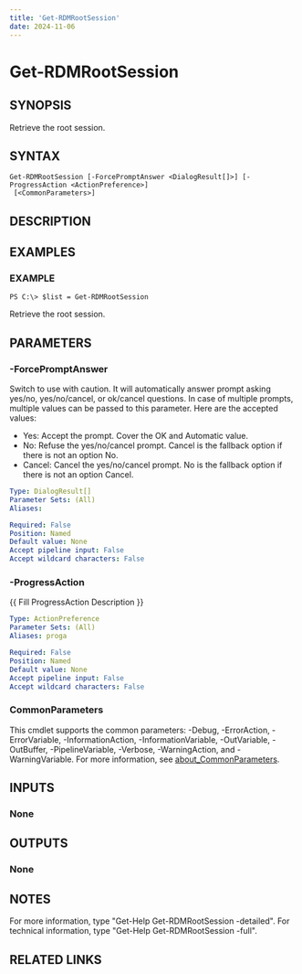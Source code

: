 ```yaml
---
title: 'Get-RDMRootSession'
date: 2024-11-06
---
```



# Get-RDMRootSession

## SYNOPSIS
Retrieve the root session.

## SYNTAX

```
Get-RDMRootSession [-ForcePromptAnswer <DialogResult[]>] [-ProgressAction <ActionPreference>]
 [<CommonParameters>]
```

## DESCRIPTION
## EXAMPLES

### EXAMPLE
```
PS C:\> $list = Get-RDMRootSession
```

Retrieve the root session.

## PARAMETERS

### -ForcePromptAnswer
Switch to use with caution.
It will automatically answer prompt asking yes/no, yes/no/cancel, or ok/cancel questions.
In case of multiple prompts, multiple values can be passed to this parameter.
Here are the accepted values:
- Yes: Accept the prompt.
Cover the OK and Automatic value.
- No: Refuse the yes/no/cancel prompt.
Cancel is the fallback option if there is not an option No.
- Cancel: Cancel the yes/no/cancel prompt.
No is the fallback option if there is not an option Cancel.

```yaml
Type: DialogResult[]
Parameter Sets: (All)
Aliases:

Required: False
Position: Named
Default value: None
Accept pipeline input: False
Accept wildcard characters: False
```

### -ProgressAction
{{ Fill ProgressAction Description }}

```yaml
Type: ActionPreference
Parameter Sets: (All)
Aliases: proga

Required: False
Position: Named
Default value: None
Accept pipeline input: False
Accept wildcard characters: False
```

### CommonParameters
This cmdlet supports the common parameters: -Debug, -ErrorAction, -ErrorVariable, -InformationAction, -InformationVariable, -OutVariable, -OutBuffer, -PipelineVariable, -Verbose, -WarningAction, and -WarningVariable. For more information, see [about_CommonParameters](http://go.microsoft.com/fwlink/?LinkID=113216).

## INPUTS

### None
## OUTPUTS

### None
## NOTES
For more information, type "Get-Help Get-RDMRootSession -detailed".
For technical information, type "Get-Help Get-RDMRootSession -full".

## RELATED LINKS
